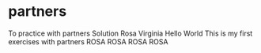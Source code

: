 # partners
To practice with partners
Solution Rosa Virginia
Hello World
This is my first exercises with partners
ROSA ROSA ROSA ROSA 
